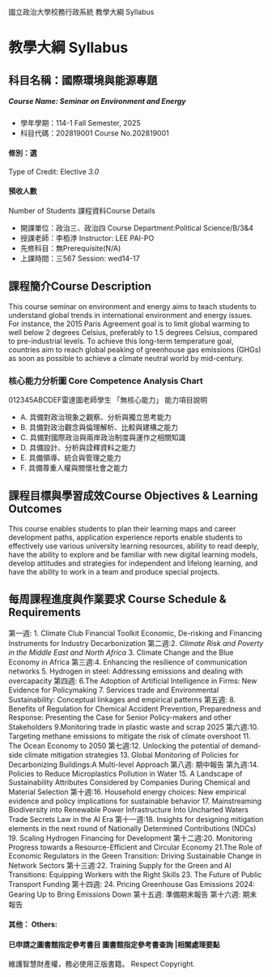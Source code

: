 國立政治大學校務行政系統 教學大綱 Syllabus
# 教學大綱 Syllabus
##  科目名稱：國際環境與能源專題
#####  Course Name: Seminar on Environment and Energy
  * 學年學期：114-1 Fall Semester, 2025 
  * 科目代碼：202819001 Course No.202819001
#### 修別：選
Type of Credit: Elective 
_3.0_
#### 預收人數
Number of Students
課程資料Course Details
  * 開課單位：政治三、政治四 Course Department:Political Science/B/3&4 
  * 授課老師：李栢浡 Instructor: LEE PAI-PO 
  * 先修科目：無Prerequisite(N/A)
  * 上課時間：三567 Session: wed14-17 
##  課程簡介Course Description
This course seminar on environment and energy aims to teach students to understand global trends in international environment and energy issues. For instance, the 2015 Paris Agreement goal is to limit global warming to well below 2 degrees Celsius, preferably to 1.5 degrees Celsius, compared to pre-industrial levels. To achieve this long-term temperature goal, countries aim to reach global peaking of greenhouse gas emissions (GHGs) as soon as possible to achieve a climate neutral world by mid-century.
###  核心能力分析圖 Core Competence Analysis Chart
012345ABCDEF雷達圖老師學生
「無核心能力」 
能力項目說明
  * A. 具備對政治現象之觀察、分析與獨立思考能力
  * B. 具備對政治觀念與倫理解析、比較與建構之能力
  * C. 具備對國際政治與兩岸政治制度與運作之相關知識
  * D. 具備設計、分析與詮釋資料之能力
  * E. 具備領導、統合與管理之能力
  * F. 具備尊重人權與關懷社會之能力
##  課程目標與學習成效Course Objectives & Learning Outcomes 
This course enables students to plan their learning maps and career development paths, application experience reports enable students to effectively use various university learning resources, ability to read deeply, have the ability to explore and be familiar with new digital learning models, develop attitudes and strategies for independent and lifelong learning, and have the ability to work in a team and produce special projects.
##  每周課程進度與作業要求 Course Schedule & Requirements
第一週: 1. Climate Club Financial Toolkit Economic, De-risking and Financing Instruments for Industry Decarbonization
第二週:2.  _Climate Risk and Poverty in the Middle East and North Africa_
3. Climate Change and the Blue Economy in Africa
第三週:4. Enhancing the resilience of communication networks
5. Hydrogen in steel: Addressing emissions and dealing with overcapacity
第四週: 6.The Adoption of Artificial Intelligence in Firms: New Evidence for Policymaking
7. Services trade and Environmental Sustainability: Conceptual linkages and empirical patterns
第五週: 8. Benefits of Regulation for Chemical Accident Prevention, Preparedness and Response: Presenting the Case for Senior Policy-makers and other Stakeholders
9.Monitoring trade in plastic waste and scrap 2025
第六週:10. Targeting methane emissions to mitigate the risk of climate overshoot
11. The Ocean Economy to 2050
第七週:12. Unlocking the potential of demand-side climate mitigation strategies
13. Global Monitoring of Policies for Decarbonizing Buildings:A Multi-level Approach
第八週: 期中報告
第九週:14. Policies to Reduce Microplastics Pollution in Water
15. A Landscape of Sustainability Attributes Considered by Companies During Chemical and Material Selection
第十週:16. Household energy choices: New empirical evidence and policy implications for sustainable behavior
17. Mainstreaming Biodiversity into Renewable Power Infrastructure Into Uncharted Waters Trade Secrets Law in the AI Era
第十一週:18. Insights for designing mitigation elements in the next round of Nationally Determined Contributions (NDCs)
19. Scaling Hydrogen Financing for Development
第十二週:20. Monitoring Progress towards a Resource-Efficient and Circular Economy
21.The Role of Economic Regulators in the Green Transition: Driving Sustainable Change in Network Sectors
第十三週:22. Training Supply for the Green and AI Transitions: Equipping Workers with the Right Skills
23. The Future of Public Transport Funding
第十四週: 24. Pricing Greenhouse Gas Emissions 2024: Gearing Up to Bring Emissions Down
第十五週: 準備期末報告
第十六週: 期末報告
####  其他： Others:
####  已申請之圖書館指定參考書目  圖書館指定參考書查詢 |相關處理要點
維護智慧財產權，務必使用正版書籍。 Respect Copyright.